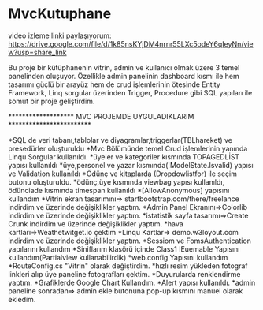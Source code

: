 # MvcKutuphane
video izleme linki paylaşıyorum:    https://drive.google.com/file/d/1k85nsKYjDM4nrnr55LXc5odeY6qIeyNn/view?usp=share_link

Bu proje bir kütüphanenin vitrin, admin ve kullanıcı olmak üzere 3 temel panelinden oluşuyor. Özellikle admin panelinin dashboard kısmı ile hem tasarımı güçlü bir arayüz hem de crud işlemlerinin ötesinde Entity Framework, Linq sorgular üzerinden Trigger, Procedure gibi SQL yapıları ile somut bir proje geliştirdim. 

******************* MVC PROJEMDE UYGULADIKLARIM ************************

*SQL de veri tabanı,tablolar ve diyagramlar,triggerlar(TBLhareket) ve presedürler oluşturuldu
*Mvc Bölümünde temel Crud işlemlerinin yanında Linqu Sorgular kullanıldı.
*üyeler ve kategoriler kısmında TOPAGEDLİST yapısı kullanıldı
*üye,personel ve yazar kısmında(!ModelState.Isvalid) yapısı ve Validation kullanıldı
*Ödünç ve kitaplarda (Dropdowlistfor) ile seçim butonu oluşturuldu.
*ödünç,üye kısmında viewbag yapısı kullanıldı, ödünciade kısmında timespan kullanıldı
*[AllowAnonymous] yapısını kullandım
*Vitrin ekran tasarımını=> startbootstrap.com/there/freelance  indirdim ve üzerinde değişiklikler yaptım.
*Admin Panel Ekranını=>Colorlib indirdim ve üzerinde değişiklikler yaptım.
*istatistik sayfa tasarımı=>Create Crunk indirdim ve üzerinde değişiklikler yaptım.
*hava kartları=>Weathetwitget.io  çektim
*Linqu Kartlar=> demo.w3loyout.com indirdim ve üzerinde değişiklikler yaptım.
*Sessiom ve FomsAuthentication yapılarını kullandım
*Siniflarım klasörü içinde Class1 IEuemable Yapısını kullandım(Partialview kullanabilirdik)
*web.config <authentication> Yapısını kullandım
*RouteConfig.cs "Vitrin" olarak değiştirdim.
*hızlı resim yükleden fotograf linkleri alıp üye paneline fotografları çektim.
*Duyurularda renklendirme yaptım.
*Grafiklerde Google Chart Kullandım.
*Alert yapısı kullanıldı.
*admin paneline sonradan=> admin ekle butonuna pop-up kısmını manuel olarak ekledim.
  
